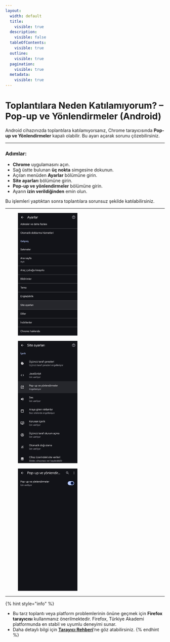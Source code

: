 ```yaml
---
layout:
  width: default
  title:
    visible: true
  description:
    visible: false
  tableOfContents:
    visible: true
  outline:
    visible: true
  pagination:
    visible: true
  metadata:
    visible: true
---
```


# Toplantılara Neden Katılamıyorum? – Pop-up ve Yönlendirmeler (Android)

Android cihazınızda toplantılara katılamıyorsanız, Chrome tarayıcısında **Pop-up ve Yönlendirmeler** kapalı olabilir. Bu ayarı açarak sorunu çözebilirsiniz.

***

### Adımlar:

* **Chrome** uygulamasını açın.
* Sağ üstte bulunan **üç nokta** simgesine dokunun.
* Açılan menüden **Ayarlar** bölümüne girin.
* **Site ayarları** bölümüne girin.
* **Pop-up ve yönlendirmeler** bölümüne girin.
* Ayarın **izin verildiğinden** emin olun.

Bu işlemleri yaptıktan sonra toplantılara sorunsuz şekilde katılabilirsiniz.

***

<div><figure><img src="../../.gitbook/assets/image (21).jpg" alt="" width="188"><figcaption></figcaption></figure> <figure><img src="../../.gitbook/assets/image (22).jpg" alt="" width="188"><figcaption></figcaption></figure> <figure><img src="../../.gitbook/assets/image (23).jpg" alt="" width="188"><figcaption></figcaption></figure></div>

***

{% hint style="info" %}
* Bu tarz toplantı veya platform problemlerinin önüne geçmek için **Firefox tarayıcısı** kullanmanız önerilmektedir. Firefox, Türkiye Akademi platformunda en stabil ve uyumlu deneyimi sunar.
* Daha detaylı bilgi için [**Tarayıcı Rehberi**](../../uygulama-rehberi/tarayici-rehberi.md)’ne göz atabilirsiniz.
{% endhint %}

